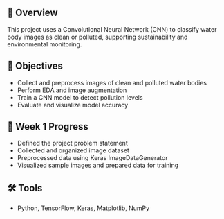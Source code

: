   

## 📘 Overview
This project uses a Convolutional Neural Network (CNN) to classify water body images as clean or polluted, supporting sustainability and environmental monitoring.

## 🎯 Objectives
- Collect and preprocess images of clean and polluted water bodies  
- Perform EDA and image augmentation  
- Train a CNN model to detect pollution levels  
- Evaluate and visualize model accuracy  

## 🧠 Week 1 Progress
- Defined the project problem statement  
- Collected and organized image dataset  
- Preprocessed data using Keras ImageDataGenerator  
- Visualized sample images and prepared data for training  

## 🛠 Tools
- Python, TensorFlow, Keras, Matplotlib, NumPy
